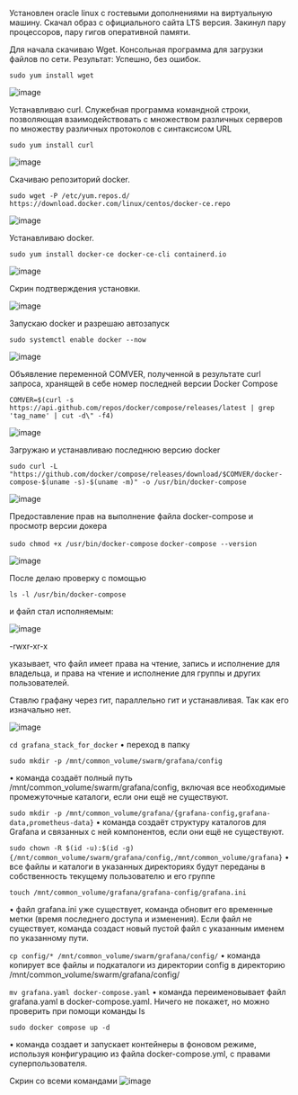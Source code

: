 Установлен oracle linux с гостевыми дополнениями на виртуальную машину. Скачал образ с официального сайта LTS версия. Закинул пару процессоров, пару гигов оперативной памяти.

Для начала скачиваю Wget. Консольная программа для загрузки файлов по сети. Результат: Успешно, без ошибок.

`sudo yum install wget`

![image](https://github.com/user-attachments/assets/ef61a945-3287-4ee3-aa48-94c418fb0c5e)

Устанавливаю curl. Cлужебная программа командной строки, позволяющая взаимодействовать с множеством различных серверов по множеству различных протоколов с синтаксисом URL

`sudo yum install curl`

![image](https://github.com/user-attachments/assets/6d697f85-57ad-49eb-843f-6ae5a95c886a)

Скачиваю репозиторий docker.

`sudo wget -P /etc/yum.repos.d/ https://download.docker.com/linux/centos/docker-ce.repo`

![image](https://github.com/user-attachments/assets/e2347def-9502-40df-a41c-cc4fd0e1e566)


Устанавливаю docker. 

`sudo yum install docker-ce docker-ce-cli containerd.io`

![image](https://github.com/user-attachments/assets/648e5b26-46b1-417d-84f1-beabaee19e1c)

Скрин подтверждения установки.

![image](https://github.com/user-attachments/assets/c2e5c377-efd8-46a2-8e7c-5787480c3c43)

Запускаю docker и разрешаю автозапуск

`sudo systemctl enable docker --now`

![image](https://github.com/user-attachments/assets/124d6187-7412-4bcb-bc84-f0418f5a2bb3)

Объявление переменной COMVER, полученной в результате curl запроса, хранящей в себе номер последней версии Docker Compose

`COMVER=$(curl -s https://api.github.com/repos/docker/compose/releases/latest | grep 'tag_name' | cut -d\" -f4)`

![image](https://github.com/user-attachments/assets/f256970e-f5c5-4676-94a7-1523d006bf24)

Загружаю и устанавливаю последнюю версию docker

`sudo curl -L "https://github.com/docker/compose/releases/download/$COMVER/docker-compose-$(uname -s)-$(uname -m)" -o /usr/bin/docker-compose`

![image](https://github.com/user-attachments/assets/2ede5873-9bec-4188-9957-614a0bbb3b57)


Предоставление прав на выполнение файла docker-compose и просмотр версии докера

`sudo chmod +x /usr/bin/docker-compose`
`docker-compose --version`

![image](https://github.com/user-attachments/assets/82f9588f-212c-42b4-9b84-370413fe4733)

После делаю проверку с помощью

`ls -l /usr/bin/docker-compose`

и файл стал исполняемым:

![image](https://github.com/user-attachments/assets/7d1db63a-96c4-4c36-8d9e-2837c4f63ba0)

-rwxr-xr-x

указывает, что файл имеет права на чтение, запись и исполнение для владельца, и права на чтение и исполнение для группы и других пользователей.

Ставлю графану через гит, параллельно гит и устанавливая. Так как его изначально нет.

![image](https://github.com/user-attachments/assets/94eea3b0-67e7-46da-a888-c30b59182c88)

`cd grafana_stack_for_docker`
• переход в папку

`sudo mkdir -p /mnt/common_volume/swarm/grafana/config`

• команда создаёт полный путь /mnt/common_volume/swarm/grafana/config, включая все необходимые промежуточные каталоги, если они ещё не существуют.

`sudo mkdir -p /mnt/common_volume/grafana/{grafana-config,grafana-data,prometheus-data}`
• команда создаёт структуру каталогов для Grafana и связанных с ней компонентов, если они ещё не существуют.

`sudo chown -R $(id -u):$(id -g) {/mnt/common_volume/swarm/grafana/config,/mnt/common_volume/grafana}`
• все файлы и каталоги в указанных директориях будут переданы в собственность текущему пользователю и его группе

`touch /mnt/common_volume/grafana/grafana-config/grafana.ini`

• файл grafana.ini уже существует, команда обновит его временные метки (время последнего доступа и изменения). Если файл не существует, команда создаст новый пустой файл с указанным именем по указанному пути.

`cp config/* /mnt/common_volume/swarm/grafana/config/`
• команда копирует все файлы и подкаталоги из директории config в директорию /mnt/common_volume/swarm/grafana/config/

`mv grafana.yaml docker-compose.yaml` 
• команда переименовывает файл grafana.yaml в docker-compose.yaml. Ничего не покажет, но можно проверить при помощи команды ls

`sudo docker compose up -d`

• команда создает и запускает контейнеры в фоновом режиме, используя конфигурацию из файла docker-compose.yml, с правами суперпользователя.

Скрин со всеми командами
![image](https://github.com/user-attachments/assets/119098bf-5747-4736-a7fd-894536d8033e)




